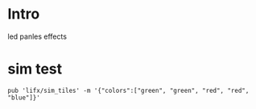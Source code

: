 # Intro
led panles effects

# sim test

    pub 'lifx/sim_tiles' -m '{"colors":["green", "green", "red", "red", "blue"]}'

